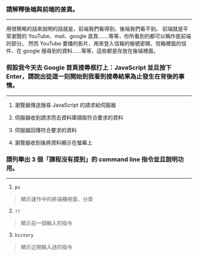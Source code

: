 ### 請解釋後端與前端的差異。
---
用很簡略的話來說明的話就是，前端我們看得到，後端我們看不到。
前端就是平常瀏覽的 YouTube、mail、google 首頁.......等等，你所看到的都可以稱作是前端的部分。
然而 YouTube 要播的影片、用來登入信箱的帳號密碼、信箱裡面的信件、在 google 搜尋到的資料......等等，這些都是存放在後端裡面。



### 假設我今天去 Google 首頁搜尋框打上：JavaScript 並且按下 Enter，請說出從這一刻開始到我看到搜尋結果為止發生在背後的事情。
---
1. 瀏覽器傳送搜尋 JavaScript 的請求給伺服器

2. 伺服器收到請求而去資料庫擷取符合要求的資料

3. 伺服器回傳符合要求的資料

4. 瀏覽器收到後將資料顯示在螢幕上



### 請列舉出 3 個「課程沒有提到」的 command line 指令並且說明功用。
---
1. `ps`
> 顯示運作中的終端機視窗、分頁
2. `!!`
> 顯示前一個輸入的指令
3. `history`
> 顯示近期輸入過的指令
